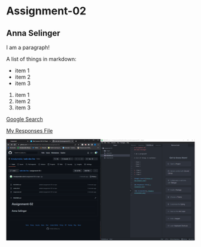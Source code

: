 # Assignment-02
## Anna Selinger

I am a paragraph!

A list of things in markdown:

- item 1
- item 2
- item 3

1. item 1
2. item 2
3. item 3

[Google Search](https://www.google.com/)

[My Responses File](./responses.txt)

![My Screenshot](./images/screenshot.png)

